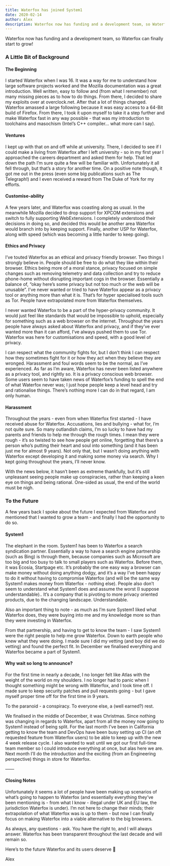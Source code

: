```yaml
---
title: Waterfox has joined System1
date: 2020-02-14
author: Alex
description: Waterfox now has funding and a development team, so Waterfox can finally start to grow!
---
```


Waterfox now has funding and a development team, so Waterfox can finally start to grow!

### A Little Bit of Background

#### The Beginning

I started Waterfox when I was 16. It was a way for me to understand how large software projects worked and the Mozilla documentation was a great introduction. Well written, easy to follow and (from what I remember) not many missing pieces as to how to do things. From there, I decided to share my exploits over at overclock.net. After that a lot of things changed. Waterfox amassed a large following because it was easy access to a 64-Bit build of Firefox. From there, I took it upon myself to take it a step further and make Waterfox fast in any way possible - that was my introduction to toolchains and masochism (Intel’s C++ compiler… what more can I say).

#### Ventures

I kept up with that on and off while at university. There, I decided to see if I could make a living from Waterfox after I left university - so in my first year I approached the careers department and asked them for help. That led down the path I’m sure quite a few will be familiar with. Unfortunately it all fell through, but that’s a story for another time. On a positive note though, it got me out in the press (even some big publications such as The Telegraph!) and I even received a reward from The Duke of York for my efforts.

#### Customise-ability

A few years later, and Waterfox was coasting along as usual. In the meanwhile Mozilla decided to drop support for XPCOM extensions and switch to fully supporting WebExtensions. I completely understood their decisions in doing so, and decided this would be another area Waterfox would branch into by keeping support. Finally, another USP for Waterfox, along with speed (which was becoming a little harder to keep going).

#### Ethics and Privacy

I’ve touted Waterfox as an ethical and privacy friendly browser. Two things I strongly believe in. People should be free to do what they like within their browser. Ethics being more of a moral stance, privacy focused on simple changes such as removing telemetry and data collection and try to reduce phone-home without disrupting important cogs in the browser. Essentially a balance of, “okay here’s some privacy but not too much or the web will be unusable”. I’ve never wanted or tried to have Waterfox appear as a privacy tool or anything more than what it is. That’s for hyper specialised tools such as Tor. People have extrapolated more from Waterfox themselves.

I never wanted Waterfox to be a part of the hyper-privacy community. It would just feel like standards that would be impossible to uphold, especially for something such as a web browser on the internet. Throughout the years people have always asked about Waterfox and privacy, and if they’ve ever wanted more than it can afford, I’ve always pushed them to use Tor. Waterfox was here for customisations and speed, with a good level of privacy.

I can respect what the community fights for, but I don’t think I can respect how they sometimes fight for it or how they act when they believe they are wronged. Harassment and foul words seem to be the normal, as I’ve experienced.
As far as I’m aware, Waterfox has never been listed anywhere as a privacy tool, and rightly so. It is a privacy conscious web browser. Some users seem to have taken news of Waterfox’s funding to spell the end of what Waterfox never was; I just hope people keep a level head and try and rationalise things. There’s nothing more I can do in that regard, I am only human.

#### Harassment

Throughout the years - even from when Waterfox first started - I have received abuse for Waterfox. Accusations, lies and bullying - what for, I’m not quite sure. So many outlandish claims, I’m so lucky to have had my parents and friends to help me through the rough times. I mean they were rough - it’s so twisted to see how people get online, forgetting that there’s a person who’s putting their heart and soul into something (and it has been just me for almost 9 years). Not only that, but I wasn’t doing anything with Waterfox except developing it and making some money via search. Why I kept going throughout the years, I’ll never know.

With the news below, it hasn’t been as extreme thankfully, but it’s still unpleasant seeing people make up conspiracies, rather than keeping a keen eye on things and being rational. One-sided as usual, the end of the world must be nigh.

### To the Future

A few years back I spoke about the future I expected from Waterfox and mentioned that I wanted to grow a team - and finally I had the opportunity to do so.

#### System1

The elephant in the room. System1 has been to Waterfox a search syndication partner. Essentially a way to have a search engine partnership (such as Bing) is through them, because companies such as Microsoft are too big and too busy to talk to small players such as Waterfox. Before them, it was Ecosia, Startpage etc. It’s probably the one easy way a browser can make money without doing anything dodgy, and it’s a way I’ve been happy to do it without having to compromise Waterfox (and will be the same way System1 makes money from Waterfox - nothing else).
People also don’t seem to understand what System1 does and assume the worst (I suppose understandable).. It’s a company that is pivoting to more privacy oriented products, due to the changing landscape. Understandable.

Also an important thing to note - as much as I’m sure System1 liked what Waterfox does, they were buying into me and my knowledge more so than they were investing in Waterfox.

From that partnership, and having to get to know the team - I saw System1 were the right people to help me grow Waterfox. Down to earth people who knew what they were doing. I made sure I did my vetting (and boy did we do vetting) and found the perfect fit. In December we finalised everything and Waterfox became a part of System1.

#### Why wait so long to announce?

For the first time in nearly a decade, I no longer felt like Atlas with the weight of the world on my shoulders. I no longer had to panic when I thought something might be wrong with Waterfox, and I took time off. I made sure to keep security patches and pull requests going - but I gave myself proper time off for the first time in 9 years.

To the paranoid - a conspiracy. To everyone else, a (well earned?) rest.

We finalised in the middle of December, it was Christmas. Since nothing was changing in regards to Waterfox, apart from all the money now going to System1 instead of being split. For the last month I’ve been in California getting to know the team and DevOps have been busy setting up CI (an oft requested feature from Waterfox users) to be able to keep up with the new 4 week release cycle.
I also wanted to wait until we got our first full-time team member so I could introduce everything at once, but alas here we are. Next month I’ll do the introduction and the exciting (from an Engineering perspective) things in store for Waterfox.

——

#### Closing Notes

Unfortunately it seems a lot of people have been making up scenarios of what’s going to happen to Waterfox (and essentially everything they’ve been mentioning is - from what I know - illegal under UK and EU law, the jurisdiction Waterfox is under). I’m not here to change their minds; their extrapolation of what Waterfox was is up to them - but now I can finally focus on making Waterfox into a viable alternative to the big browsers.

As always, any questions - ask. You have the right to, and I will always answer. Waterfox has been transparent throughout the last decade and will remain so.

Here’s to the future Waterfox and its users deserve 🍻

Alex
